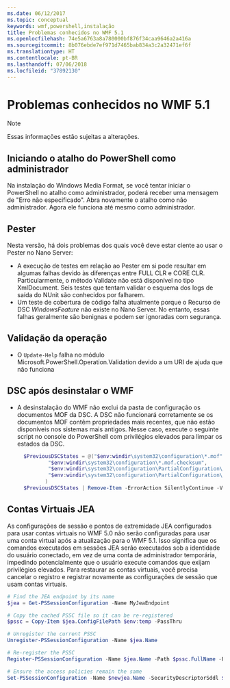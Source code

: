 ```yaml
---
ms.date: 06/12/2017
ms.topic: conceptual
keywords: wmf,powershell,instalação
title: Problemas conhecidos no WMF 5.1
ms.openlocfilehash: 74e5a6763a8a780000bf876f34caa9646a2a416a
ms.sourcegitcommit: 8b076ebde7ef971d7465bab834a3c2a32471ef6f
ms.translationtype: HT
ms.contentlocale: pt-BR
ms.lasthandoff: 07/06/2018
ms.locfileid: "37892130"
---
```

# <a name="known-issues-in-wmf-51"></a>Problemas conhecidos no WMF 5.1

> [!Note]
> Essas informações estão sujeitas a alterações.

## <a name="starting-powershell-shortcut-as-administrator"></a>Iniciando o atalho do PowerShell como administrador

Na instalação do Windows Media Format, se você tentar iniciar o PowerShell no atalho como administrador, poderá receber uma mensagem de "Erro não especificado".
Abra novamente o atalho como não administrador. Agora ele funciona até mesmo como administrador.

## <a name="pester"></a>Pester

Nesta versão, há dois problemas dos quais você deve estar ciente ao usar o Pester no Nano Server:

- A execução de testes em relação ao Pester em si pode resultar em algumas falhas devido às diferenças entre FULL CLR e CORE CLR. Particularmente, o método Validate não está disponível no tipo XmlDocument. Seis testes que tentam validar o esquema dos logs de saída do NUnit são conhecidos por falharem.
- Um teste de cobertura de código falha atualmente porque o Recurso de DSC *WindowsFeature* não existe no Nano Server. No entanto, essas falhas geralmente são benignas e podem ser ignoradas com segurança.

## <a name="operation-validation"></a>Validação da operação

- O `Update-Help` falha no módulo Microsoft.PowerShell.Operation.Validation devido a um URI de ajuda que não funciona

## <a name="dsc-after-uninstall-wmf"></a>DSC após desinstalar o WMF

- A desinstalação do WMF não exclui da pasta de configuração os documentos MOF da DSC. A DSC não funcionará corretamente se os documentos MOF contêm propriedades mais recentes, que não estão disponíveis nos sistemas mais antigos. Nesse caso, execute o seguinte script no console do PowerShell com privilégios elevados para limpar os estados da DSC.

  ```powershell
    $PreviousDSCStates = @("$env:windir\system32\configuration\*.mof",
            "$env:windir\system32\configuration\*.mof.checksum",
            "$env:windir\system32\configuration\PartialConfiguration\*.mof",
            "$env:windir\system32\configuration\PartialConfiguration\*.mof.checksum"
           )
    $PreviousDSCStates | Remove-Item -ErrorAction SilentlyContinue -Verbose
  ```

## <a name="jea-virtual-accounts"></a>Contas Virtuais JEA

As configurações de sessão e pontos de extremidade JEA configurados para usar contas virtuais no WMF 5.0 não serão configuradas para usar uma conta virtual após a atualização para o WMF 5.1.
Isso significa que os comandos executados em sessões JEA serão executados sob a identidade do usuário conectado, em vez de uma conta de administrador temporária, impedindo potencialmente que o usuário execute comandos que exijam privilégios elevados.
Para restaurar as contas virtuais, você precisa cancelar o registro e registrar novamente as configurações de sessão que usam contas virtuais.

```powershell
# Find the JEA endpoint by its name
$jea = Get-PSSessionConfiguration -Name MyJeaEndpoint

# Copy the cached PSSC file so it can be re-registered
$pssc = Copy-Item $jea.ConfigFilePath $env:temp -PassThru

# Unregister the current PSSC
Unregister-PSSessionConfiguration -Name $jea.Name

# Re-register the PSSC
Register-PSSessionConfiguration -Name $jea.Name -Path $pssc.FullName -Force

# Ensure the access policies remain the same
Set-PSSessionConfiguration -Name $newjea.Name -SecurityDescriptorSddl $jea.SecurityDescriptorSddl
```